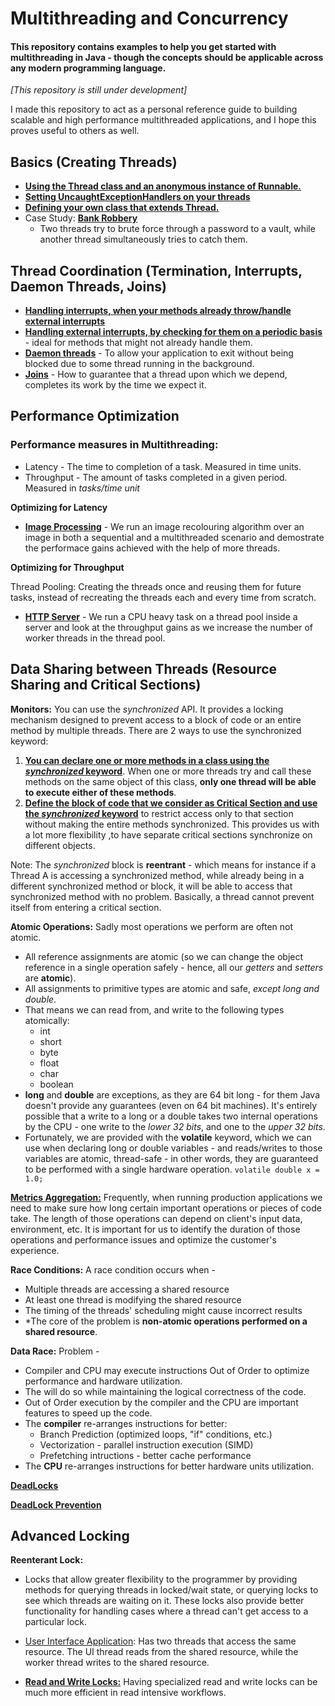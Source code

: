 # Multithreading and Concurrency

#### This repository contains examples to help you get started with multithreading in Java - though the concepts should be applicable across any modern programming language.

*[This repository is still under development]*

I made this repository to act as a personal reference guide to building scalable and high performance multithreaded
applications, and I hope this proves useful to others as well.

## Basics (Creating Threads)

- [**Using the Thread class and an anonymous instance of Runnable.**](./src/com/jyotindersingh/Basics1.java)
- [**Setting UncaughtExceptionHandlers on your threads**](./src/com/jyotindersingh/Basics2.java)
- [**Defining your own class that extends Thread.**](./src/com/jyotindersingh/Basics3.java)
- Case Study: [**Bank Robbery**](./src/com/jyotindersingh/BankRobbery.java)
    - Two threads try to brute force through a password to a vault, while another thread simultaneously tries to catch
      them.

## Thread Coordination (Termination, Interrupts, Daemon Threads, Joins)

- [**Handling interrupts, when your methods already throw/handle external
  interrupts**](./src/com/jyotindersingh/ThreadCoordination.java)
- [**Handling external interrupts, by checking for them on a periodic
  basis**](./src/com/jyotindersingh/ThreadCoordinationIsInterrupted.java) - ideal for methods that might not already
  handle them.
- [**Daemon threads**](./src/com/jyotindersingh/ThreadCoordinationDaemon.java) - To allow your application to exit
  without being blocked due to some thread running in the background.
- [**Joins**](./src/com/jyotindersingh/ThreadCoordinationJoins.java) - How to guarantee that a thread upon which we
  depend, completes its work by the time we expect it.

## Performance Optimization

### Performance measures in Multithreading:

- Latency - The time to completion of a task. Measured in time units.
- Throughput - The amount of tasks completed in a given period. Measured in *tasks/time unit*

**Optimizing for Latency**

- [**Image Processing**](./src/com/jyotindersingh/ImageProcessing.java) - We run an image recolouring algorithm over an
  image in both a sequential and a multithreaded scenario and demostrate the performace gains achieved with the help of
  more threads.

**Optimizing for Throughput**

Thread Pooling: Creating the threads once and reusing them for future tasks, instead of recreating the threads each and
every time from scratch.

- [**HTTP Server**](./src/com/jyotindersingh/ThroughputHttpServer.java) - We run a CPU heavy task on a thread pool
  inside a server and look at the throughput gains as we increase the number of worker threads in the thread pool.

## Data Sharing between Threads (Resource Sharing and Critical Sections)

**Monitors:** You can use the *synchronized* API. It provides a locking mechanism designed to prevent access to a block
of code or an entire method by multiple threads. There are 2 ways to use the synchronized keyword:

1. [**You can declare one or more methods in a class using the *synchronized*
   keyword**](./src/com/jyotindersingh/RaceCondition.java). When one or more threads try and call these methods on the
   same object of this class, **only one thread will be able to execute either of these methods**.
1. [**Define the block of code that we consider as Critical Section and use the *synchronized*
   keyword**](./src/com/jyotindersingh/RaceCondition2.java) to restrict access only to that section without making the
   entire methods synchronized. This provides us with a lot more flexibility ,to have separate critical sections
   synchronize on different objects.

Note: The *synchronized* block is **reentrant** - which means for instance if a Thread A is accessing a synchronized
method, while already being in a different synchronized method or block, it will be able to access that synchronized
method with no problem. Basically, a thread cannot prevent itself from entering a critical section.

**Atomic Operations:** Sadly most operations we perform are often not atomic.

- All reference assignments are atomic (so we can change the object reference in a single operation safely - hence, all
  our *getters* and *setters* are **atomic**).
- All assignments to primitive types are atomic and safe, *except long and double*.
- That means we can read from, and write to the following types atomically:
    - int
    - short
    - byte
    - float
    - char
    - boolean
- **long** and **double** are exceptions, as they are 64 bit long - for them Java doesn't provide any guarantees (even
  on 64 bit machines). It's entirely possible that a write to a long or a double takes two internal operations by the
  CPU - one write to the *lower 32 bits*, and one to the *upper 32 bits*.
- Fortunately, we are provided with the **volatile** keyword, which we can use when declaring long or double variables -
  and reads/writes to those variables are atomic, thread-safe - in other words, they are guaranteed to be performed with
  a single hardware operation. ```volatile double x = 1.0;```

[**Metrics Aggregation:**](./src/com/jyotindersingh/MetricAggregation.java) Frequently, when running production
applications we need to make sure how long certain important operations or pieces of code take. The length of those
operations can depend on client's input data, environment, etc. It is important for us to identify the duration of those
operations and performance issues and optimize the customer's experience.

**Race Conditions:** A race condition occurs when -

- Multiple threads are accessing a shared resource
- At least one thread is modifying the shared resource
- The timing of the threads' scheduling might cause incorrect results
- *The core of the problem is **non-atomic operations performed on a shared resource**.

**Data Race:** Problem -

- Compiler and CPU may execute instructions Out of Order to optimize performance and hardware utilization.
- The will do so while maintaining the logical correctness of the code.
- Out of Order execution by the compiler and the CPU are important features to speed up the code.
- The **compiler** re-arranges instructions for better:
    - Branch Prediction (optimized loops, "if" conditions, etc.)
    - Vectorization - parallel instruction execution (SIMD)
    - Prefetching intructions - better cache performance
- The **CPU** re-arranges instructions for better hardware units utilization.

**[DeadLocks](./src/com/jyotindersingh/DeadLock.java)**

**[DeadLock Prevention](./src/com/jyotindersingh/DeadLockPrevention.java)**

## Advanced Locking

**Reenterant Lock:**

- Locks that allow greater flexibility to the programmer by providing methods for querying threads in locked/wait state,
  or querying locks to see which threads are waiting on it. These locks also provide better functionality for handling
  cases where a thread can't get access to a particular lock.

- [User Interface Application](./src/com/jyotindersingh/ReenterantLock.java): Has two threads that access the same
  resource. The UI thread reads from the shared resource, while the worker thread writes to the shared resource.

- [**Read and Write Locks:**](./src/com/jyotindersingh/ReenterantReadWriteLocks.java) Having specialized read and write
  locks can be much more efficient in read intensive workflows.
  